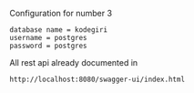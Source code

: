 Configuration for number 3 <br>
```
database name = kodegiri
username = postgres
password = postgres
```
All rest api already documented in 
```
http://localhost:8080/swagger-ui/index.html
```
